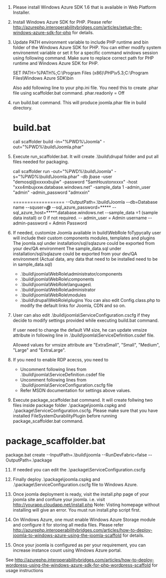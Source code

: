 1) Please install Windows Azure SDK 1.6 that is available in Web Platform Installer.

2) Install Windows Azure SDK for PHP. Please refer http://azurephp.interoperabilitybridges.com/articles/setup-the-windows-azure-sdk-for-php for details.

3) Update PATH environment variable to include PHP runtime and bin folder of
   the Windows Azure SDK for PHP. You can either modify system environemnt variable or set it for a specific
   command windows session using following command. Make sure to replace correct path for PHP runtime and Windows Azure
   SDK for PHP.

   SET PATH=%PATH%;C:\Program Files (x86)\PHP\v5.3\;C:\Program Files\Windows Azure SDK\bin

   Also add following line to your php.ini file. You need this to create .phar file using scaffolder.bat command.
   phar.readonly = Off
     

4) run build.bat command. This will produce joomla.phar file in build directory.

   build.bat
   ====================
   call scaffolder build -in="%PWD%\Joomla" -out="%PWD%\build\Joomla.phar"

5) Execute run_scaffolder.bat. It will create .\build\drupal folder and put all files needed for packaging.

   call scaffolder run -out="%PWD%\build\Joomla" -s="%PWD%\build\Joomla.phar" -db jbase 
   -user "demosql@xxxxxbujiw" -password "SamHoustonxxxx" -host "xxx4mbujxxw.database.windows.net" -sample_data 1 -admin_user "admin" -admin_password "admxxin"

   ==================
        --OutputPath=.\build\Joomla
        --db=Database name
        --squser=*****@*****
        --sql_azure_password=*****
        --sql_azure_host=*****.database.windows.net
  	--sample_data =1 (sample data install) or 0 if not required.
		-- admin_user = Admin username
		-- admin-password = Admin Password
		
7) If needed, customize Joomla available in build\WebRole foTypycally user will include their custom components modules, templates and plugins
   The joomla.sql under installation/sql/sqlazure could be exported from your dev/QA environment
   The sample_data.sql under installation/sql/sqlazure could be exported from your dev/QA environment (Actual data, any data that need to be installed need to be in sample_data.sql)
   - .\build\joomla\WebRole\administrator/components
   - .\build\joomla\WebRole\components
   - .\build\joomla\WebRole\languages\
   - .\build\joomla\WebRole\administrator
   - .\build\joomla\WebRole\modules
   - .\build\drupal\WebRole\plugins
     You can also edit Config.class.php to modify the default links for Joomla, CDN and so on.
	 
8) User can also edit .\build\joomla\ServiceConfiguration.cscfg if they decide to modify settings provided while executing
   build.bat command.

   If user need to change the default VM size, he can update vmsize attribute in following line in .\build\joomla\ServiceDefinition.csdef file.
   <WebRole name="WebRole" enableNativeCodeExecution="true" vmsize="Small">

   Allowed values for vmsize attribute are "ExtraSmall", "Small", "Medium", "Large" and "ExtraLarge".

9) If you need to enable RDP acecss, you need to
   - Uncomment following lines from .\build\joomla\ServiceDefinition.csdef file
      <Import moduleName="RemoteAccess"/>
      <Import moduleName="RemoteForwarder"/>
   - Uncomment following lines from .\build\joomla\ServiceConfiguration.cscfg file
      <Setting name="Microsoft.WindowsAzure.Plugins.RemoteAccess.Enabled" value="true" />
      <Setting name="Microsoft.WindowsAzure.Plugins.RemoteForwarder.Enabled" value="true" />
      <Setting name="Microsoft.WindowsAzure.Plugins.RemoteAccess.AccountUsername" value="****" />
      <Setting name="Microsoft.WindowsAzure.Plugins.RemoteAccess.AccountEncryptedPassword" value="****" />
      <Setting name="Microsoft.WindowsAzure.Plugins.RemoteAccess.AccountExpiration" value="2039-12-31T23:59:59.0000000-08:00" />
   - Refer MSDN documentation for settings above values.

10) Execute package_scaffolder.bat command. It will create follwing two files inside package folder
   .\package\joomla.cspkg and .\package\ServiceConfiguration.cscfg. Please make sure that you have installed
   FileSystemDurabilityPlugin before running package_scaffolder.bat command.
   
   package_scaffolder.bat
   ======================
   package.bat create --InputPath=.\build\joomla --RunDevFabric=false --OutputPath=.\package

11) If needed you can edit the .\package\ServiceConfiguration.cscfg

12) Finally deploy .\package\joomla.cspkg and .\package\ServiceConfiguration.cscfg file to Windows Azure.

13) Once joomla deployment is ready, visit the install.php page of your joomla site and confiure your joomla.
    i.e. visit http://yourapp.cloudapp.net/install.php
    Note: Visting homepage without installing will give an error. You must run install.php script first.

14) On Windows Azure, one must enable Windows Azure Storage module and configure it for storing all media files. Please
    refer http://azurephp.interoperabilitybridges.com/articles/how-to-deploy-joomla-to-windows-azure-using-the-joomla-scaffold for details.

15) Once your joomla is configured as per your requirement, you can increase instance count using Windows Azure portal.


See http://azurephp.interoperabilitybridges.com/articles/how-to-deploy-wordpress-using-the-windows-azure-sdk-for-php-wordpress-scaffold for usage instructions
